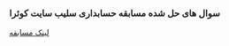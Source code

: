 
### سوال های حل شده مسابقه حسابداری سلیب سایت کوئرا

[لینک مسابقه](https://quera.org/contest/assignments/37739/problems/129619)
